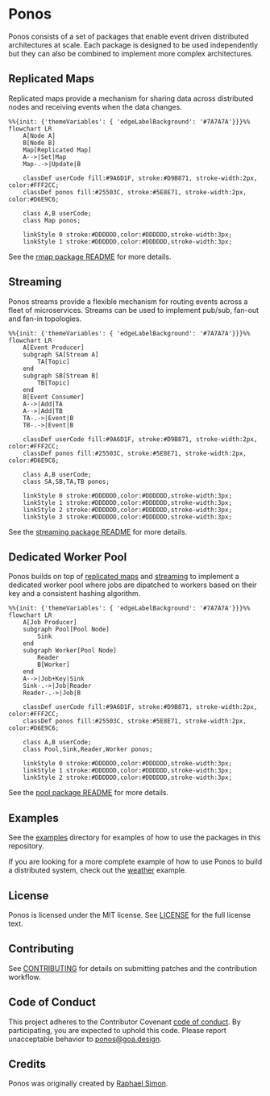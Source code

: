 # Ponos

Ponos consists of a set of packages that enable event driven distributed
architectures at scale. Each package is designed to be used independently but
they can also be combined to implement more complex architectures.

## Replicated Maps

Replicated maps provide a mechanism for sharing data across distributed nodes
and receiving events when the data changes.

```mermaid
%%{init: {'themeVariables': { 'edgeLabelBackground': '#7A7A7A'}}}%%
flowchart LR
    A[Node A]
    B[Node B]
    Map[Replicated Map]
    A-->|Set|Map
    Map-.->|Update|B

    classDef userCode fill:#9A6D1F, stroke:#D9B871, stroke-width:2px, color:#FFF2CC;
    classDef ponos fill:#25503C, stroke:#5E8E71, stroke-width:2px, color:#D6E9C6;

    class A,B userCode;
    class Map ponos;

    linkStyle 0 stroke:#DDDDDD,color:#DDDDDD,stroke-width:3px;
    linkStyle 1 stroke:#DDDDDD,color:#DDDDDD,stroke-width:3px;
```

See the [rmap package README](rmap/README.md) for more details.

## Streaming

Ponos streams provide a flexible mechanism for routing events across a fleet of
microservices. Streams can be used to implement pub/sub, fan-out and fan-in
topologies.

```mermaid
%%{init: {'themeVariables': { 'edgeLabelBackground': '#7A7A7A'}}}%%
flowchart LR
    A[Event Producer]
    subgraph SA[Stream A]
        TA[Topic]
    end
    subgraph SB[Stream B]
        TB[Topic]
    end
    B[Event Consumer]
    A-->|Add|TA
    A-->|Add|TB
    TA-.->|Event|B
    TB-.->|Event|B

    classDef userCode fill:#9A6D1F, stroke:#D9B871, stroke-width:2px, color:#FFF2CC;
    classDef ponos fill:#25503C, stroke:#5E8E71, stroke-width:2px, color:#D6E9C6;

    class A,B userCode;
    class SA,SB,TA,TB ponos;

    linkStyle 0 stroke:#DDDDDD,color:#DDDDDD,stroke-width:3px;
    linkStyle 1 stroke:#DDDDDD,color:#DDDDDD,stroke-width:3px;
    linkStyle 2 stroke:#DDDDDD,color:#DDDDDD,stroke-width:3px;
    linkStyle 3 stroke:#DDDDDD,color:#DDDDDD,stroke-width:3px;
```

See the [streaming package README](streaming/README.md) for more details.

## Dedicated Worker Pool

Ponos builds on top of [replicated maps](rmap/README.md) and
[streaming](streaming/README.md) to implement a dedicated worker pool where jobs
are dipatched to workers based on their key and a consistent hashing algorithm.

```mermaid
%%{init: {'themeVariables': { 'edgeLabelBackground': '#7A7A7A'}}}%%
flowchart LR
    A[Job Producer]
    subgraph Pool[Pool Node]
        Sink
    end
    subgraph Worker[Pool Node]
        Reader
        B[Worker]
    end
    A-->|Job+Key|Sink
    Sink-.->|Job|Reader
    Reader-.->|Job|B

    classDef userCode fill:#9A6D1F, stroke:#D9B871, stroke-width:2px, color:#FFF2CC;
    classDef ponos fill:#25503C, stroke:#5E8E71, stroke-width:2px, color:#D6E9C6;

    class A,B userCode;
    class Pool,Sink,Reader,Worker ponos;

    linkStyle 0 stroke:#DDDDDD,color:#DDDDDD,stroke-width:3px;
    linkStyle 1 stroke:#DDDDDD,color:#DDDDDD,stroke-width:3px;
    linkStyle 2 stroke:#DDDDDD,color:#DDDDDD,stroke-width:3px;
```

See the [pool package README](pool/README.md) for more details.

## Examples

See the [examples](examples) directory for examples of how to use the packages
in this repository.

If you are looking for a more complete example of how to use Ponos to build a
distributed system, check out the [weather](examples/weather) example.

## License

Ponos is licensed under the MIT license. See [LICENSE](LICENSE) for the full
license text.

## Contributing

See [CONTRIBUTING](CONTRIBUTING.md) for details on submitting patches and the
contribution workflow.

## Code of Conduct

This project adheres to the Contributor Covenant [code of conduct](CODE_OF_CONDUCT.md).
By participating, you are expected to uphold this code. Please report unacceptable
behavior to [ponos@goa.design](mailto:ponos@goa.design).

## Credits

Ponos was originally created by [Raphael Simon](https://github.com/raphael).
